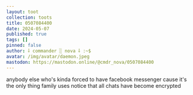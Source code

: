 ```yaml
---
layout: toot
collection: toots
title: 0507084400
date: 2024-05-07
published: true
tags: []
pinned: false
author: ⸸ commander ░ nova ⸸ :~$
avatar: /img/avatar/daemon.jpeg
mastodon: https://mastodon.online/@cmdr_nova/0507084400
---
```


anybody else who's kinda forced to have facebook messenger cause it's the only thing family uses notice that all chats have become encrypted
